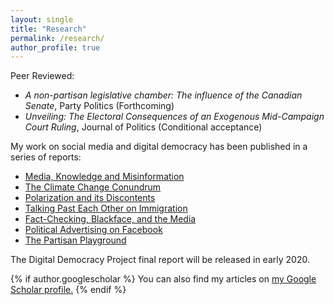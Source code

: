 ```yaml
---
layout: single
title: "Research"
permalink: /research/
author_profile: true
---
```


Peer Reviewed:

* *A non-partisan legislative chamber: The influence of the Canadian Senate*, Party Politics (Forthcoming)
* *Unveiling: The Electoral Consequences of an Exogenous Mid-Campaign Court Ruling*, Journal of Politics (Conditional acceptance)

My work on social media and digital democracy has been published in a series of reports:

* [Media, Knowledge and Misinformation](https://ppforum.ca/articles/ddp-research-memo-1/)
* [The Climate Change Conundrum](https://ppforum.ca/articles/ddp-research-memo-2/)
* [Polarization and its Discontents](https://ppforum.ca/articles/ddp-research-memo-3/)
* [Talking Past Each Other on Immigration](https://ppforum.ca/articles/ddp-research-memo-4/)
* [Fact-Checking, Blackface, and the Media](https://ppforum.ca/articles/ddp-research-memo-5/)
* [Political Advertising on Facebook](https://ppforum.ca/articles/ddp-research-memo-6/)
* [The Partisan Playground](https://ppforum.ca/articles/ddp-research-memo-7/)

The Digital Democracy Project final report will be released in early 2020.

{% if author.googlescholar %}
  You can also find my articles on <u><a href="{{author.googlescholar}}">my Google Scholar profile</a>.</u>
{% endif %}
